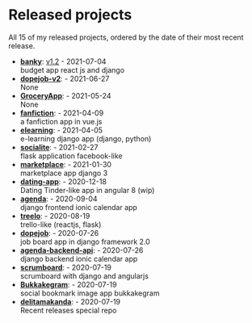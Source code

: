 # Released projects

All <!-- release_count starts -->15<!-- release_count ends --> of my released projects, ordered by the date of their most recent release.

<!-- recent_releases starts -->
* **[banky](https://github.com/delitamakanda/banky)**: [v1.2](https://github.com/delitamakanda/banky/releases/tag/v1.2) - 2021-07-04
<br>budget app react js and django
* **[dopejob-v2](https://github.com/delitamakanda/dopejob-v2)**: [](https://github.com/delitamakanda/dopejob-v2/releases/tag/v1.0) - 2021-06-27
<br>None
* **[GroceryApp](https://github.com/delitamakanda/GroceryApp)**: [](https://github.com/delitamakanda/GroceryApp/releases/tag/v1.0) - 2021-05-24
<br>None
* **[fanfiction](https://github.com/delitamakanda/fanfiction)**: [](https://github.com/delitamakanda/fanfiction/releases/tag/v1.3) - 2021-04-09
<br>a fanfiction app in vue.js
* **[elearning](https://github.com/delitamakanda/elearning)**: [](https://github.com/delitamakanda/elearning/releases/tag/v1.1) - 2021-04-05
<br>e-learning django app (django, python)
* **[socialite](https://github.com/delitamakanda/socialite)**: [](https://github.com/delitamakanda/socialite/releases/tag/v2.1) - 2021-02-27
<br>flask application facebook-like
* **[marketplace](https://github.com/delitamakanda/marketplace)**: [](https://github.com/delitamakanda/marketplace/releases/tag/v1.1) - 2021-01-30
<br>marketplace app django 3
* **[dating-app](https://github.com/delitamakanda/dating-app)**: [](https://github.com/delitamakanda/dating-app/releases/tag/v2.2) - 2020-12-18
<br>Dating Tinder-like app in angular 8 (wip)
* **[agenda](https://github.com/delitamakanda/agenda)**: [](https://github.com/delitamakanda/agenda/releases/tag/v1.0) - 2020-09-04
<br>django frontend ionic calendar app 
* **[treelo](https://github.com/delitamakanda/treelo)**: [](https://github.com/delitamakanda/treelo/releases/tag/v0.2) - 2020-08-19
<br>trello-like (reactjs, flask)
* **[dopejob](https://github.com/delitamakanda/dopejob)**: [](https://github.com/delitamakanda/dopejob/releases/tag/v1.1) - 2020-07-26
<br>job board app in django framework 2.0
* **[agenda-backend-api](https://github.com/delitamakanda/agenda-backend-api)**: [](https://github.com/delitamakanda/agenda-backend-api/releases/tag/v1.0) - 2020-07-26
<br>django backend ionic calendar app
* **[scrumboard](https://github.com/delitamakanda/scrumboard)**: [](https://github.com/delitamakanda/scrumboard/releases/tag/v1.0) - 2020-07-19
<br>scrumboard with django and angularjs
* **[Bukkakegram](https://github.com/delitamakanda/Bukkakegram)**: [](https://github.com/delitamakanda/Bukkakegram/releases/tag/v2.0) - 2020-07-19
<br>social bookmark image app bukkakegram
* **[delitamakanda](https://github.com/delitamakanda/delitamakanda)**: [](https://github.com/delitamakanda/delitamakanda/releases/tag/v1.0) - 2020-07-19
<br>Recent releases special repo
<!-- recent_releases ends -->
